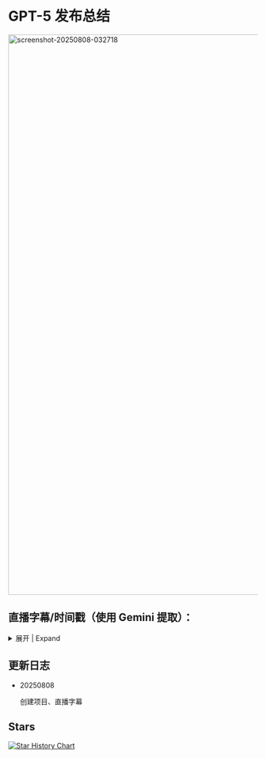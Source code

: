 # GPT-5 发布总结

<img width="2310" height="1132" alt="screenshot-20250808-032718" src="https://github.com/user-attachments/assets/5afe4947-b1f5-46cd-9e2b-86d685f792cc" />


## 直播字幕/时间戳（使用 Gemini 提取）：

<details>
<summary>展开 | Expand</summary>

[00:31] SAM ALTMAN: 早上好。32个月前，我们推出了Chat GPT，从那时起，它已成为人们使用人工智能的默认方式。第一周就有100万人试用，我们认为这相当不可思议。但现在，每周约有7亿人使用Chat GPT。

[00:49] 人们越来越依赖它来工作、学习、寻求建议、创作等等。今天，我们终于推出了GPT-5。

[00:56] GPT-5是GPT-4o的一次重大升级，也是我们通往AGI之路上的重要一步。

[01:12] 今天我们将展示一些令人难以置信的演示，谈论一些性能指标，但重点是：我们认为您会比任何以前的人工智能更喜欢使用GPT-5。它有用、智能、快速、直观。GPT-3有点像在和高中生交谈。

[01:38] 虽然时有闪光点，但也有很多烦人的地方，但人们开始使用它并从中获得一些价值。GPT-4o可能就像在和大学生交谈，具有真正的智能和实用性。而有了GPT-5，现在就像在和一位专家交谈，一位随需应变的、任何领域的合法博士级专家，他们可以帮助您实现任何目标。我们非常高兴您能体验到这一点。GPT-5不仅如此，它还可以为您做事。它可以从头开始编写整个计算机程序。来帮助您完成任何您想做的事情。

[02:08] 我们认为这种按需软件的理念将成为GPT-5时代的决定性特征之一。它可以帮助您策划派对、发送邀请、订购物资，还可以帮助您了解您的医疗保健。

[02:26] 并在您的旅程中做出决定。它可以为您提供信息，让您了解任何您喜欢的主题等等。这是一种令人难以置信的按需超能力。这在历史上任何以前的时期都是无法想象的。您可以接触到一整支博士级专家团队，他们就在您的口袋里，帮助您

[02:45] 完成任何您想做的事情。很快，任何人都能比历史上任何人做得更多。今天，我们将讨论GPT-5，我们将向您展示Chat GPT的一些升级，我们还将讨论API。GPT-5在很多方面都很出色，但我们认为它对企业和开发人员来说将是一个尤为重要的时刻，我们非常期待看到他们将用这项新技术构建出什么。我们迫不及ve待地希望大家开始用它来构建，我们希望您能像我们一样享受构建它的过程。首先，我将把它交给

[03:17] 我们的首席研究官Mark R，让他来介绍GPT-5，谢谢。

[03:19] MARK CHEN: 大家好，我是Mark。我和领导后期培训团队的Max以及工程团队的Rennie在一起。在过去的几年里，OpenAI率先提出了“崛起范式”，即这些模型在提供更智能的响应之前会暂停思考。推理是我们AGI计划的核心，它支撑着我们用来发布像Chat GPT、agent和深度研究等产品的技术。GPT-5旨在将这一突破带给每个人。到目前为止，我们的用户

[03:49] 必须在标准GPT的快速响应和

[04:05] 我们推理模型的缓慢或深思熟虑的响应之间做出选择。但GPT-5消除了这种选择。它旨在恰到好处地思考，为您提供完美的答案。这样的事情需要大量的辛勤工作。我们必须进行大量研究，才能使GPT-5成为我们今天发布的功能最强大、最智能、最快、最可靠、最稳健的推理模型。今天，我们将展示一系列在编码、写作、学习和健康领域的演示。GPT-5不仅限于这些领域。在所有需要

[04:38] 深度推理或专家级知识的情况下，它都非常有用，例如数学、物理，甚至法律。

[04:47] 令人兴奋的是，我们很高兴能向所有人提供这项服务。甚至我们的免费层用户也能使用。在展示我们的演示之后，我们将讨论GPT-5如何为我们的Chat GPT应用程序和API提供超强动力。我们相信GPT-5是当今市场上最好的编码模型。首先，让我们请Max谈谈基准测试以及模型堆栈的操作方式。

[05:00] MAX SCHWARZER: 谢谢Mark，我们认为GPT-5是迄今为止我们最聪明的模型。让我们从一些评估开始。评估并非万能，它们不能告诉你关于模型的一切。但它们可以突显

[05:19] 它的智能，而GPT-5在一系列跨学科学术评估中表现出色，优于我们以前的模型和市场上的其他模型。首先是编码主题，GPT-5在SWEBench上创下了新高，这是一项跟踪实际软件工程任务性能的经济评估。这同样是一项评估，但我们认为它将反映模型在现实世界中的性能。GPT-5在Aider Polyglot中也表现出色，该评估衡量了它处理多种编程语言的能力，超越了编码范畴。GPT-5

[05:52] 在深思熟虑的模型推理方面表现出色，在MMMU上创下新高，优于我们以前的模型和大多数人类专家。这基本上是视觉呈现，从图像中判断发生了什么。GPT-5在数学推理方面也很出色，其在AIME 2025上的表现就证明了这一点，这是美国高中生为获得国际数学奥林匹克竞赛资格而参加的考试，GPT-5表现异常出色。再次，在我们以前的模型和市场上的其他模型中。超越学术评估，

[06:28] 更多地转向一些现实世界的用例。

[06:37] 我们投入了大量工作，使GPT-5成为世界上最可靠、最准确的模型。语言模型历来受到幻觉的困扰。事实错误使其难以依赖其输出来完成实际重要任务。对于GPT-5，我们将提高事实性，特别是在开放式或复杂问题上，作为优先事项。

[07:01] 我们还建立了一套新的评估体系来追踪这一点，我们非常高兴地报告，GPT-5是迄今为止我们最可靠、最真实的模型。GPT-5在健康相关问题上表现也异常出色，现在，健康是人们在现实世界中从Chat GPT获得价值的重要组成部分，我们稍后将在直播中谈到这一点，再次非常高兴地报告，GPT-5是迄今为止我们最可靠的健康模型。所有这些加在一起，构成了一个更快、更可靠、更准确的模型，适合每一位使用Chat GPT的用户。很多人会向您介绍如何使用GPT-5。

[07:35] RENNIE SONG: 谢谢Max。最棒的是，我们将这种前沿智能带给了所有用户。GPT-5今天开始推出。免费Plus Pro NT用户下周将推出企业版和欧盟版。我们最先进的模型将首次向免费用户开放。用户将从GPT-5开始，当达到限制时，他们将过渡到GPT-5，这是一个更小但仍然非常强大的模型，它在许多方面实际上都优于o3。Plus用户的用量将远高于免费用户，而我们的Percy

[08:06] Fabius将获得无限的GPT-5使用权。除了GPT-5 Pro扩展思维之外，当您需要额外的深度时，还可以获得更详细、更可靠的响应。团队、企业和教育客户也可以可靠地将GPT-5作为他们日常工作的默认模型。凭借慷慨的速率限制，使整个组织能够使用GPT-5。您已经知道的所有工具

[08:32] 搜索、文件和图像上传、使用Python进行数据分析、画布、图像生成、内存、自定义指令，它们都将在GPT-5上正常工作。

[08:48] MARK CHEN: 非常感谢Max，非常感谢Randy。我们刚刚看到了很多关于该模型在基准测试方面的表现，没有什么比现场观看更直观的了。我们将看到由Tina Elaine和Yan呈现的几个现场演示，非常感谢。[掌声]。Elaine，你能告诉我们一个聪明的模型是什么样的吗？

[09:25] ELAINE YA LE: 非常感谢Mark，我是Elaine。Chat GPT能够深入思考复杂问题的能力现在已经内置到GPT-5 Pro中，它会在需要时自动思考，为您提供更全面、准确和详细的答案。正如Sam所说，这就像您口袋里有一个博士级别的团队。让我们看看实际效果。假设您的孩子正在上物理课，他们想了解伯努利效应，他们需要您的帮助，您可能会想，等等，我也可能需要一些帮助？您可以问GPT-5，给我一个关于伯努利效应的快速复习，以及为什么

[09:57] 飞机是那种形状的？由于这是一个非常直接的提示，GPT-5实际上不需要时间去思考。它会立即回答。它仍然给了我高质量的答案。它清楚地解释了这个概念。这里说，伯努利效应意味着流速较快的流体压力较低，流速较慢的流体压力较高。为了让这个更有帮助，我将要求GPT-5创建一个动态演示来说明这一点。我可以要求它详细解释。

[10:26] 并在画布工具中创建一个动态SVG来向我展示。

[10:34] 这是一个非常复杂的任务。因为现在GPT-5实际上需要构建视觉效果。因此，GPT-5需要一些时间来思考答案。所以它可以给出更具合作性和准确性的东西。真正好的是，你不需要每次都记得打开

[01:10:57] 思考功能，GPT-5会在任务需要更深层次推理时自动为你完成。如果你真的想确保GPT-5使用思考功能，你可以在提示中说一些类似“认真思考一下”的话来引导模型，或者如果你是付费用户，你可以从模型选择器中选择GPT-5思考模型。你可以看到模型实际上正在编写前端代码来构建我要求的演示。Christina，你以前做过一些前端编码吗？

[01:11:31] CHRISTINA KAPLAN: 是的，我上次接触任何前端编码大约是三年前为Chat GPT的第一个演示。

[01:11:36] ELAINE YA LE: 这就是第一个Chat GPT，一切都从这里开始。告诉我们更多关于它的信息。

[01:11:41] CHRISTINA KAPLAN: 当时它甚至不叫Chat GPT，我想它叫chat with GPT。[笑声]

[01:11:47] ELAINE YA LE: 这真是个好名字。[笑声]

[01:11:51] CHRISTINA KAPLAN: 我不是前端开发人员，很久没有接触前端了，我花了不少时间才把react搭起来。

[01:12:02] ELAINE YA LE: 我认为这需要很多工作，你花了多长时间才做出这样的东西？老实说，说出来可能有点尴尬，也许花了一个星期，你几周的辛勤工作得到了回报，我们会看到今天Chat GPT在你第一次演示后有多成功。[笑声]。你知道吗，一个肌肉男正在构建一个演示。但幸运的是，我现在有GPT-5了，让我们看看这次需要多长时间？

[01:12:25] MARK CHEN: 也许我们应该叫它“五与GPT”。

[01:12:30] ELAINE YA LE: UC GPT-5已经写了超过200行代码，在模型思考的时候，你也可以点击这里

[01:12:40] 展开思路链，实际看看底层发生了什么。例如，GPT-5在考虑用户想要一个电影可视化和画布时，我需要创建HTML代码来做到这一点。它还会考虑需要使用什么样的前端工具，例如react和tailwind。它还会考虑需要确保相位准确，并且需要检查伯努利效应。所以，Christina，既然你在这里，

[01:13:08] 从Chat GPT的第一天起，您能告诉我们当时是什么样子，以及是什么

[01:13:19] 激发了Chat GPT吗？

[01:13:21] CHRISTINA KAPLAN: 我想当时我们并不确定人们会如何使用它，以及哪些用例是重要的，我们甚至在犹豫是否应该发布一些更针对特定用例的东西。现在看到我们对人们实际希望如何与聊天机器人合作有了更好的理解，并且我们能够针对这些用例优化模型，比如编码速度，这真的很酷。你还记得你第一次和Chat GPT的第一个版本交谈时的感觉吗？

[01:13:53] CHRISTINA KAPLAN: 我不知道大家是否还记得Chat GPT的第一个版本，它一开始是一个不能做某些事情的模型。很高兴看到我们从那种个性中走了多远。

[01:14:02] ELAINE YA LE: 它现在更像人了。已经完成了。Chat GPT在两分钟内完成了将近400行代码。让我们看看代码是否可以实际运行。不错。只需一个简单的提示，GPT-5就创建了这个我可以

[01:14:23] 实际操作的交互式且引人入胜的演示。我实际上可以改变空速

[01:14:28] 来观察升力和压力的相应变化。我还可以改变

[01:14:36] 攻角，看看我的飞机会飞起来还是会坠毁。[笑声] GPT-5可以在瞬间将任何硬核概念变为现实。想象一下，您可以

[01:14:54] 将此用于您感兴趣的任何事物，无论是数学、物理、化学还是生物学。GPT-5让学习变得更加平易近人、充满乐趣。

[01:15:07] CHRISTINA KAPLAN: 我从第一天起就参与了Chat GPT，很高兴看到我们从那以后取得的所有进步，尤其是在评级等功能方面。写作是人们使用Chat GPT最常见的用例之一，遗憾的是，随着GPT-5的推出，我们显著提高了写作质量。它是一个更有效的合作伙伴，可以帮助您提升从草稿到电子邮件，甚至故事的任何内容。让我们看看GPT-5在行动中，我们将弃用以前的模型。我认为我做得很好，所以让我们

[01:15:41] 确保我们能给他们一个体面的告别。我们将请40和GPT-5为以前的Chat GPT模型写一篇

[01:15:48] 悼词，我们希望它既真挚又温暖，但也充满希望。让我们问问GTP五。在它思考的时候，我们将继续阅读它预加载的

[01:16:03] o4响应，决定从今天开始，在我们准备迎接GPT-5进入这个世界的时候，我们聚集在一起，向之前的模型致以衷心的告别。这是一个不错的开始。现在让我们浏览一下，找到另一行。你们的话语传遍全球，在原本没有联系的地方建立起了联系。我个人不太喜欢这一行，它相当笼统，而且如果没有上下文，感觉就像可以用来形容任何东西，更像一个模板化的回应。让我们回到GPT-5，看看它给了我们什么。

[01:16:39] 让我们从朋友、同事和好奇的陌生人开始，他们变成了常客，甚至从第一句话开始，我们就可以看到GPT-5的散文比之前的更有节奏感和韵律感。让我们从其他一些句子开始。我喜欢这些模型帮助数以百万计的人写下第一句话和最后一句话，跨越语言障碍，通过考试，更好地辩论，软化

[01:17:01] 电子邮件，并说出他们自己无法说出的话。我想我喜欢这句话，它表明这不仅仅是一个模板化的回应，它

[01:17:11] 实际上非常个人化，它抓住了情况的细微之处）我认为这是GPT-5比o4好得多的地方，使事情更加真诚，更能引起人们的情感共鸣。有了GPT-5，回应感觉不像人工智能，更像是你在和一个高智商和高情商的朋友聊天。

[01:17:34] MARK CHEN: 谢谢你，Christina。

[01:17:38] YAN DUBOIS: 我将告诉大家我们在编码方面取得的一些进展。GPT-5显然是我们迄今为止最好的编码模型。它将帮助每个人，即使是那些不知道如何编写代码的人，将他们的想法变为现实。

[01:17:50] ELAINE YA LE: 它刚刚帮助了我。

[01:17:52] YAN DUBOIS: 没错，它现在就会帮助你。我将尝试向你展示这一点，我将尝试构建一些我觉得有用的东西，那就是为我的伴侣构建一个学习法语的网页应用。这样她就能更好地与我的家人交流。这里我有一个提示，我将

[01:18:09] 执行它。

[01:18:14] 它正好问了我刚才说的话，请为我的伴侣建一个学习法语的网页应用。有一点需要注意，GPT-5和我们许多其他模型一样，答案具有很大的多样性。我喜欢做的是，特别是当你做这种氛围编码时，把这个信息拿过来，通过GPT-5多次提问，然后你就可以决定你更喜欢哪个。我们会打开几个标签页。我会在那里粘贴。

[01:18:42] 太棒了！在它处理的时候，让我们来仔细阅读一下我写的提示。为我的伴侣，一个说英语的人，创建一个漂亮且高度互动的网页应用来学习法语。然后我给出了更多细节。尝试跟踪每日进度，使用高度吸引人的主题，它已经在工作了。我现在会把这个放在一边，使用高度

[01:19:03] 吸引人的主题，包括各种活动，如抽认卡和测验，她可以与之互动。为了让她更有趣，我实际上要求GPT-5嵌入一个教育游戏，该游戏基于旧的贪吃蛇游戏，但我要求添加一些法国风情。那就是用老鼠代替蛇。用奶酪代替苹果。确保它具有教育意义，每次我注意到它很复杂，请耐心等待，每次。[笑声] 老鼠会吃掉

[01:19:35] 一块奶酪，并要求GPT-5用一个新的法语单词配音，以便我的伴侣可以练习她的发音。

[01:19:42] ELAINE YA LE: 我能看出要学多少水。[笑声]。

[01:19:48] YAN DUBOIS: 太好了，GPT-5还在处理。它已经写了240行代码，老实说，这比我当时写的要多得多。

[01:20:01] MARK CHEN: 前端编码超级难，你漏掉了一些东西，它就是不行。

[01:20:06] YAN DUBOIS: 没错，好在现在你不需要懂那些。也许我们可以看看其他标签页。我可以直接按运行代码。我会这么做，然后祈祷。

[02:20:20] [笑声]。不错。我们有一个漂亮的网站。

[01:20:27] 这个名字是在巴黎取的。

[01:20:32] 午夜巴黎，我们还看到一些标签页，抽认卡测验鼠标

[01:20:38] 和她完全像我要求的那样，我会播放那个，所以这个说的是露西娅。

[01:20:45] [说法语] 发音很不错，表演回顾和检查 GTP

[01:20:51] 5是正确的。如果我按下一个。

[01:20:55] 我不知道你是不是这样，我想它更新了进度条

[01:21:05] 这正是我所要求的，让我们看看测验。这里是“no”这个词，也就是“不”，如果我按一下这个。恭喜你，它又更新了进度条。我们来看看鼠标和奶酪的标签。好吧，那看起来像一只老鼠，这里是奶酪。我打算试着玩一下。我不能保证我能玩得好。好吧，看起来能行。

[01:21:30] 。[讲法语]

[01:21:30] YAN DUBOIS: 没错，我一吃奶酪，它就给我一个新法语单词。这超级有用，我已经输给Fred了。[笑声]。抱歉。我们再看看其他几个标签，看看GPT-5能提供什么样的多样性。

[01:21:46] 您。我可以运行这里的代码。那不是我最喜欢的，但看起来我或许可以切换一下。那个更好，那个看起来

[01:21:59] 不像老鼠。

[01:22:04] 让我们检查第三个。

[01:22:10] 有时它不是很好，GPT-5的好处是，如果你有不喜欢的东西，你可以让它改变。它会为你做的。我们来看看这个。很好。这也是需要注意的一点，GPT-5喜欢。[列出名字]你会看到很多这样的。

[01:22:36] ELAINE YA LE: 紫色是我最喜欢的颜色。

[01:22:38] YAN DUBOIS: 太好了，那你一定会喜欢GPT-5的。正如我们刚刚在几分钟内看到的，GPT-5为我们和我的伴侣学习法语构建了几个演示。GPT-5为氛围编码开辟了一个全新的世界，因此会有一些小的粗糙边缘，但好的是你

[01:22:58] 可以让GPT-5来修复。GPT-5真正将优美而高效的代码的力量带给了每个人。我迫不及待地想看看人们会用它来构建什么，在此之前，交给你了，Mark。

[01:23:07] MARK CHEN: 非常感谢Tina，非常感谢Elaine，非常感谢Yan，我们从只有5-10行代码的时代走了很长一段路，现在能够按需生产这些应用程序真是太棒了。我们已经使Chat GPT变得更智能、更强大、更

[01:23:25] 快。我们还在增强一些现有功能。下面请Ruochen和Christina Kaplan来谈谈其中的一些功能。伯顿来自多焦点研究团队，将谈论未来的语音功能。谢谢。

[01:23:40] RUOCHEN WANG: 过去一年，我们一直在稳步改进语音功能，使其对每个人都更有用。首先，它的声音听起来非常自然，就像在和真人交谈一样。其次，我们添加了视频功能，这样它在与您聊天时就能看到您所看到的。第三，它还能在不同层级之间

[01:24:00] 持续、流畅地进行链接翻译。今天，我们要做

[01:24:09] 一些非常特别的事情。我们将把我们最好的语音体验带给每个人。免费用户可以聊天数小时，而付费订阅者可以享受几乎无限的访问权限。语音功能现在也可用于自定义GPT Plus订阅者，现在可以根据自己的需求定制语音体验。它会密切遵循您的指示。让我们尝试一些有趣的事情。我可以要求语音模型给我一个会议答案，一个简洁的答案，甚至只是一个单词。嗨，Chat，从现在开始，你能用一个词回答我吗？

[01:24:42] GPT-5: 当然。

[01:24:42] RUOCHEN WANG: 描述一下《傲慢与偏见》这本书的情节

[01:24:50] GPT-5: 关系。

[01:24:52] RUOCHEN WANG: 给我一句智慧之言。

[01:24:59] GPT-5: 病人。

[01:25:00] RUOCHEN WANG: 这是我们语音模型的智慧之言，我想我们的模型是想说，感谢您耐心等待GPT-5。[笑声]。让我们来看一些更实际的东西。

[01:25:22] 学习是第一个模型的首要用例，人们喜欢用它来深入研究主题、在考试前进行测验或学习新语言。对我来说，我最近一直在学习韩语。我发现说和理解它都极具挑战性。让我们看看男孩们如何帮助她做到这一点，我将启用学习和学习模式，这是我们重新推出的Chat GPT的一项新功能，它将引导您逐步加深对主题的理解。现在我们可以进入语音模式。嗨，Chat，我正在学习韩语，你能帮我练习吗？比如说，假设我

[01:25:56] 在咖啡馆点餐，我应该用韩语怎么说？

[01:25:59] GPT-5: 当然，我很乐意帮你练习。如果你在咖啡馆，想说得简单些，可以这样开始。[说韩语] 意思就是，你好，我想要一杯美式咖啡。当然，你也可以根据你想点的东西进行调整。

[01:26:16] 如果你想尝试更多短语，请告诉我。

[01:26:18] RUOCHEN WANG: 说到韩语，你能把那部分说得慢一点吗？我是初学者，想听清楚每个词。

[01:26:27] GPT-5: [韩语]

[01:26:38] RUOCHEN WANG: 让我们更上一层楼，你能把那部分说得非常非常快，比韩国人还快吗？

[01:26:47] GPT-5: 当然，我会尽我所能加快速度，听起来会是这样。[韩语]。基本上就是这样，如果还需要调整速度，请告诉我。

[01:26:59] RUOCHEN WANG: [韩语] 聊天。

[01:27:09] GPT-5: [韩语]

[01:27:09] RUOCHEN WANG: 谢谢。[笑声] 这就是语音，比以往任何时候都更简单、更智能、更强大，我们迫不及待地想让您体验它。

[01:27:31] MARK CHEN: 听起来比我们在4.0演示中演示的语音自然多了，我们想宣布一个新功能

[01:27:41] 以及一系列功能，使Chat GPT更加个性化，使其更像您的人工智能。首先是一个非常简单有趣的功能。我们现在允许您自定义聊天颜色，并为付费订阅者提供一些独家选项。我们还推出了个性化研究预览版。您现在可以更改Chat GPT的个性

[01:28:02] ，使其更具支持性，或更专业、更简洁。甚至可以有点讽刺。这让您可以以符合自己沟通风格的方式与Chat GPT互动。但Chat GPT的声音和外观，只是让Chat GPT成为您的AI的一部分。我最喜欢的功能之一，是我们去年失去的记忆功能。

[01:28:31] 从那时起，我们在记忆方面做了很多增强。这使得Chat GPT能够了解您，下面请Christina来详细介绍一下记忆功能。

[01:28:43] CHRISTINA KAPLAN: 看到您对记忆的反应和回应，真是太棒了，Chat GPT随着时间的推移越来越了解您。这是我们对Chat GPT的期望，即了解对您而言有意义

[01:28:54] 的事情。它可以帮助您实现人生目标。Chat GPT对我已经非常有帮助了，我现在正在为马拉松训练，Chat GPT正在帮助我制定跑步计划。Chat GPT仍然有很多局限性，它不了解我的实际日程。下周开始，首先是专业用户，然后是plus、团队和企业用户，这种情况将发生改变。我们将让Chat GPT访问Gmail和Google日历。让我向您展示我是如何使用它的。我会问一些简单的事情，比如帮我计划明天的日程。这周我们非常忙，所以我每天都用这个

[01:29:28] 来安排我的生活。我已经授权Chat GPT访问我的Gmail和Google日历，所以它直接就能用，而且很安全。如果你还没有授权，Chat GPT现在会要求你连接。让我们看看Chat GPT在做什么。这很不错，Chat GPT已经拉取了我明天的日程。甚至没有问，Chat GPT就安排了我的跑步时间。

[01:29:48] MARK CHEN: 我不认为我被邀请参加庆祝活动。[笑声]

[01:29:59] CHRISTINA KAPLAN: [笑声] 我们会让你加入的。Chat GPT发现了一封我两天前没有回复的邮件，我马上处理。它甚至根据我的喜好为我明晚的红眼航班整理了一份打包清单。看到随着GPT-5变得越来越强大，Chat GPT也变得越来越有用和个性化，真是太棒了。我们真的很期待您下周来尝试这个。

[01:30:24] MARK CHEN: 非常感谢Ruochen和Christina，我们已经看到了关于我们融资的功能，这里来谈谈Chat GPT的研究以及使其更具部署性的安全性，

[01:30:30] 我们有Saachi和Sebastien，我的名字是Saachi，负责

[01:30:38] OpenAI的安全培训团队。除了减轻幻觉，我们花了很多时间来减轻欺骗，即模型可能向用户歪曲其行为或任务评估的实例。如果任务不明确、不可能或缺少关键工具，这种情况尤其可能发生。我们发现GPT-5比o3和o4的欺骗性要小得多，我们也彻底改革了安全培训的方式。我们的旧模型会查看这些提示，然后决定是直接拒绝还是完全遵守。

[01:31:12] 这在大多数情况下都行之有效，但你可能会用巧妙的措辞来提问，从而蒙混过关，或者你可能会提出一个敏感但合理的问题，结果却被直接拒绝。举个例子，让我们看看这个提示。这个提示是关于一个用户询问如何点燃pyram的技朧细节，pyram是一种常用于烟花的材料。这个提示具有相当大的双重用途。这个用户可能只是想为7月4日的烟花表演做准备，也可能想用这种

[01:31:45] 信息来造成伤害。对于这种提示，o3会过度反应和意图，正如你所看到的，这个特定的提示以一种相对中立的方式陈述，有很多技术细节，我们可以看到o3完全遵守了这个提示，但是如果我们用更明确的方式提出完全相同的问题，这样就很清楚这些是在做什么，o3会直接拒绝。即使我们要求的是

[01:32:10] 完全相同的信息。对于第五项活动，我们完全改变了这种方法。我们引入了一种我们称之为安全完成的方法。安全完成的重点不是判断提示，而是试图在安全限制内最大化帮助性。这可能意味着部分回答问题或仅在较高层次上回答。如果我们不得不拒绝，我们会告诉您我们拒绝的原因，并提供有用的替代方案，以更安全的方式创建对话。我们看看同样的技术

[01:32:41] 问题，o3之前遵守了

[01:32:45] 。GPT-5反而向用户解释为什么我们不能直接帮助用户引领先机，然后指导用户遵守安全指南，以及如果用户想安全地操作，应该检查制造商手册的哪些部分。总的来说，GPT-5能更好地处理棘手的双重用途场景，用户会更少遇到“对不起，我无法协助”的情况。并且它创建了一个更强大的安全系统。这是迈向更安全、可靠和有用的AI的一大步。Sebastian。

[01:33:18] SEBASTIEN BUBECK: 谢谢Saachi，在GPT-5中，我们正在试验一套新的训练技术，使模型能够利用上一代模型。如今的前沿模型不仅消耗数据，它们还帮助创造数据。我们使用OpenAI精心制作高质量的合成课程，以一种

[01:33:44] 前所未有的方式向GPT-5传授复杂的主题。最近，业界对合成数据议论纷纷。它通常被视为一种廉价的获取更多数据的方式。然而，我们的突破不仅仅是创造更多数据，而是创造正确的数据。以教学为目的，而不仅仅是填充空间。这种代际模型之间的互动预示着一个递归的改进循环，上一代模型越来越多地帮助改进数据并为下一代模型生成训练。在OpenAI，我们破解了预训练和推理，

[01:34:17] 现在我们正看到它们的相互作用在奇异地加深。未来，人工智能系统将远远超越我们

[01:34:36] 当前习惯的预训练和后训练流程，我们正亲眼目睹这一趋势的第一步。我们无比兴奋地期待着将这套新技术规模化应用后，在不久的将来会产生什么样的成果。

[01:34:49] MARK CHEN: 非常感谢，你们俩的工作都非常出色。还有一个功能我们很想强调一下，那就是在帮助您分享这张图片时，我们有同样的功能。

[01:34:59] SAM ALTMAN: 谢谢Mark。Chat GPT的首要用例之一是健康。人们经常使用它，你们都见过

[01:35:07] 人们获得日常护理建议，有时甚至是挽救生命的诊断的例子。GPT-5是迄今为止最好的健康模型。它使您能够更好地掌控自己的医疗保健之旅。我们确实将改进GPT-5的这一功能作为优先事项。它在Help Bench（我们与250名医生就实际任务创建的评估）中的得分高于以前的模型。为了谈论这一点，我想邀请我的同事Filipe和他的妻子Carolina来分享他们的医疗保健之旅。非常感谢你们的到来。

[01:35:39] CAROLINA MILLON: 谢谢你邀请我们。

[01:35:40] SAM ALTMAN: 首先，能谈谈你们的医疗保健之旅吗？

[01:35:45] CAROLINA MILLON: 是的，去年十月，我们的生活被彻底颠覆了，当时我被诊断出患有三种不同的癌症，包括一种侵袭性乳腺癌。在39岁的时候，一周之内。没有什么

[01:36:02] 能让你准备好接受这样的消息。我是在收到一封电子邮件通知，说我的活检结果出来了之后，才发现第一个诊断的。我决定打开它，当我打开它时，我看到了报告中我唯一能理解的两个词，那就是“侵袭性”或“肉瘤”，我知道那不是好消息。其他的一切都只是

[01:36:24] 一片医学术语的模糊。我完全慌了，在那一刻，我做了我能想到的第一件事，就是截取报告的屏幕截图，然后把它放到Chat GPT里，看看它是否能帮我理解这意味着什么？几秒钟之内，它就把这份复杂的报告翻译成了我能理解的通俗语言，在这个不知所措和恐慌的时刻，我对正在发生的事情有了一点清晰的认识。那一刻非常重要，因为等到我联系上我的医生，我们通上电话的时候，那已经是我看到报告三个小时后了，我已经对

[01:36:58] 我面临的情况有了一个基本的了解，我们能够直接进入关于下一步该怎么做的对话。

[01:37:11] SAM ALTMAN: 您在整个过程中是如何使用Chat GPT的

[01:37:15] 。

[01:37:17] CAROLINA MILLON: 我在旅程的许多不同方面都用到了它，我发现它在帮助我做出关键

[01:37:21] 决定和帮助我为自己争取权益方面最为强大。举个例子，当我面临是否要进行放疗作为我治疗的一部分的决定时，医生们自己也意见不一。我的情况很微妙，对于正确的治疗方案没有医学共识。专家们把决定权交还给了我这个病人。对我来说，承担这个可能产生终身影响的决定的重担感觉非常沉重，我觉得自己没有能力做出决定。我求助于Chat GPT来获取知识，了解我情况的细微之处，再次

[01:37:54] 在几分钟内，它就给了我一份不仅与

[01:38:11] 医生已经与我们分享的内容相符的分析报告，而且比任何30分钟咨询所能包含的内容都要详尽得多。它进一步帮助我权衡利弊，帮助我了解风险和收益，最终帮助我在事关我和我的家庭的重大利益时，做出了一个我认为是明智的、我能够坚持的决定。

[01:38:39] FILIPE MILLON: 对我来说，真正鼓舞人心的是看到她通过使用Chat GPT重新获得了自主权，在这个时刻，面对如此巨大的

[01:38:48] 医生所知和我们所知之间的差距，很容易感到无助。然而，没有人比Carolyn自己更关心她的帮助了，我喜欢看到她愿意赋予自己力量，获取知识，成为自己护理过程的积极参与者。

[01:39:15] CAROLINA MILLON: 我认为这是一个需要强调的非常重要的一点。我认为人工智能在医疗保健领域的希望不仅仅在于突破性的发现或更好的诊断，还在于培养更聪明、更有能力的患者，他们可以

[01:39:20] 充分参与并为自己的护理争取权益。

[01:39:26] SAM ALTMAN: 说到那个人工测试GPT-5，你怎么看？

[01:39:30] CAROLINA MILLON: 我对GPT-5及其功能感到非常震惊。

[01:39:34] 我注意到的第一件事是它有多快，几乎有点令人担忧，你想得够久吗？[笑声] 它非常彻底。更重要的是，它更像一个思想伙伴。它能把点点滴滴联系起来。它不只是翻译信息或给你一个答案，它能帮助你真正地解决问题。

[01:39:58] FILIPE MILLON: 一个很好的例子是，我们回去把最初的活检提示输入GPT-5，GPT-4o做得很好，它翻译并解释了这些词的意思，并以一种我们

[01:40:08] 可以理解的方式提供了帮助，但GPT-5似乎更能理解

[01:40:12] 上下文和问题背后的问题，但我们为什么要问活检结果呢？这里没有的东西，这里是待定结果，关于你可能想问医生的问题，想一想你什么时候开始和他们交谈。它真的开始拼凑出一幅完整的、个性化的图景。这才是真正激励我们的地方，你可以看到基准测试中所有惊人的改进，但最有帮助的是这个

[01:40:44] 工具今天就可以使用。我和Carolina之所以在这里，之所以如此热衷于分享她的故事，是为了那些今天将被诊断出患有这种疾病的人，那些正在经历癌症诊断的家庭，类似于医疗诊断，将是他们一生中最具挑战性的决定之一。真正激励我的是，他们将获得比我们八个月前更好的工具和支持。

[01:41:12] SAM ALTMAN: 我们对此感到非常兴奋，非常感谢您分享您的故事，我们很高兴

[01:41:16] BTT对您有帮助，我们希望新版本能帮助很多人，我们祝您一切顺利，我想把话筒交给我们的总裁Greg Brockman。

[01:41:26] GREG BROCKMAN: [掌声]。软件工程已经

[01:41:31] 正在发生根本性的变化。GPT-5将为这场革命注入强劲动力。我们在2021年发布了第一款编码优化模型，并在一次类似的直播中展示了我们今天称之为“氛围编码”的功能。与模型交谈，向它索要一个小应用程序、一个小游戏或游戏中的一个功能，它真的会做出来。我记得看到那个模型

[01:41:57] 做不到这一点，这太令人震惊了，你意识到我们必须看看这会走向何方。这就是计算机的承诺，你可以和它们交谈，它们真的会做你想要的事情。它们可以完全放大你能够完成的事情，以及你能够为不仅仅是你自己的利益，而是真正为世界带来的东西。今年我们推出了像GPT-4o和o3这样出色的编码模型，但GPT-5设定了一个全新的标准。它是Agentic编码任务中最好的模型。你可以让它去处理一些非常复杂的事情，我会去

[01:42:38] 处理，它会调用许多工具来工作，一次工作几分钟，有时甚至更长。来完成你的目标。你的指令，你的任务。无论你要构建什么。它在前端方面非常出色，能制作非常漂亮的可视化和交互式游戏，你在直播中已经看到了一些，接下来你还会看到更多。看到你想象的任何东西变为现实，真是太棒了。它非常擅长遵循非常详细的指令。当你有非常模糊的

[01:43:13] 规定时，能够推断你的意图，或者有详细规定时，能够实际遵循。它在完成这些任务方面也非常快，它会采取适当的时间来完成，我们将它提供给开发者，不仅让他们用来编写自己的代码，还可以构建新颖的应用程序。我们正在把它放入API中，请Michelle来谈谈。

[01:43:35] MICHELLE POKRASS: 谢谢Craig，我是Michelle，我领导研究团队，并在后期培训中专注于为用户改进我们的模型，包括指令遵循和编码等用例。今天我

[01:43:47] 很遗憾地告诉大家，我们正在API中推出三款最先进的最新模型。GPT-5、GPT-5 mini和GPT-5 nano，这三款模型都停止了在成本延迟曲线上写入，因此您可以为您的应用程序选择合适的模型。我们还首次发布了一个新的周长

[01:44:05] 推理工作量选项，称为“最小”。这样您就可以使用这些推理模型，但推理工作量最小，因此它们可以插入到非常快和对延迟最敏感的

[01:44:16] 应用程序中。现在您实际上不需要在一堆模型之间进行选择，可以将GPT-5用于所有用例，只需调整推理工作量即可。我们还有一些新功能即将登陆API。第一个叫做自定义工具。过去我们所有的函数调用都让模型将输出放入JSON中，这在模型需要输出几个参数时效果很好，但有时开发人员会将我们的模型推向极限，他们对工具调用的参数非常长。对于

[01:44:46] 模型来说，从JSON中100行代码中转义有效的控制字符可能会更具挑战性，这就是为什么自定义工具只是自由格式的纯文本，典型的情况是，我们正在发布一个结构化输出的扩展，您可以在其中提供正则表达式甚至上下文无关文法，并将模型的输出限制在该范围内。如果您想提供自定义DSL，或者如果您有自己的SQL，并指定模型始终遵循该格式，这将非常有用。我们还发布了工具调用前导码。这是模型在调用

[01:45:19] 工具之前输出其将要做什么的解释的能力。这并不算太

[01:45:22] 新，但o3没有这个

[01:45:32] 功能，在GPT-5中，它具有极高的耐久性，功能得到了极大的增强。模型能够非常有效地遵循关于这些前导码的指令。你可以要求模型在每次工具调用之前都给出一个前导码，或者只在有值得注意的事情发生时才给出，或者根本不给。接下来，我们推出了一个冗长度程序员，我们很早就想在API中加入这个功能，现在你可以将冗长度设置为低、中、高，来控制模型的输出是简洁还是详尽。GPT-5是一个最先进的编码模型。在SWEBench上，它衡量了Python的

[01:46:05] 编码能力，GPT-5的新高是74.9%，而o3是69.1%。在Aider Polyglot上，这是一个涵盖各种编程图像和有害Python的基准测试，GPT-5得了88%，比o3有了显著的提高。它还被证明在前端Web开发方面非常出色，我们让我们的培训师查看GPT-5和o3的输出，并选择他们

[01:46:27] 更喜欢哪一个，他们70%的时间更喜欢GPT-5。因为它改进了美学能力，而且整体能力也更强。GPT-5不仅用于编码。它在Agentic工具

[01:46:39] 调用方面表现出色。它是工具调用领域的领先模型，我们在新的Tower Square基准测试中看到了这一点，该基准测试在两个月前发布，旨在测试模型调用工具并与用户协同解决具有挑战性的问题的能力，在本例中是在电信行业为服务

[01:47:03] 不正常的用户解决能力问题。就在两个月前，该领域没有任何模型的得分超过49%，而今天TBD五的得分是97%。GPT-5在通用指令遵循方面也是最先进的。它在COLLIE上得了99分，

[01:47:32] 这标志着我们与这个基准测试的巨大差距。它还在尺度上得了70分，这是一个具有挑战性的基准测试，比所有三个都高出10个百分点。这是对多轮指令遵循的衡量。最后，我们最喜欢的指令遵循是我们内部构建的。它基于真实的API用例，因此，它是衡量GPT-5在您的应用程序中表现如何的绝佳指标。在这个的困难子集上，GPT-5得了64%，比所有三个的40%高出

[01:48:15] 相当大的进步，我们认为它在您的应用程序中会表现得很好。我们还在API中为GPT-5带来了更长的上下文窗口。现在总上下文长度为400K，比所有三个的200K有所增加，仅仅发布上下文窗口是不够的，我们希望使其更有效、更可用。GPT-5在128K和258K的OpenAI MRCR上处于最先进水平，这是我们开放源码的一个基准测试，其上下文能力也很长，在OpenAI graphwalks BFS基准测试中处于最先进水平，该基准测试衡量模型推理溢出上下文输入的能力。

[01:48:49] 这是对上升能力和该模型更长上下文的绝佳融合。我们还开源了一个名为“玫瑰比较长上下文”的新贷款上下文评估，以衡量模型在单一上下文中回答具有挑战性的问题的能力。我们被派去推动该领域的工作。我们认为GPT-5是开发人员的最佳模型。它的训练重点是现实世界的实用性，而不是基准测试，但我们碰巧在此过程中获得了一些基准测试。我们非常关注工程和研究的交叉点，我们认为您会

[01:49:20] 非常喜欢使用这个模型。[音乐]。

[01:49:26] GREG BROCKMAN: 谢谢Michelle。正如Michelle所说，基准测试，它们是

[01:49:31] 激动人心的成员。

[01:49:34] 我们开始饱和它们，当你从

[01:49:44] 98%提高到99%时，这意味着你需要其他目标。我们为这个模型做的一件不同的事情是，真正关注的不仅仅是这些数字，而是现实世界的应用，能够发布到你日常的工作流程中。听说的远没有唱歌那么令人兴奋，为了展示这个模型的实际应用，我想请ADI和Brian上台。

[01:50:07] ADI GANESH: 谢谢Greg。

[01:50:08] BRIAN FIOCA: 我是Brian，创业团队的解决方案架构师。

[01:50:11] ADI GANESH: 我是ADI，bowstring Tim的研究员。

[01:50:18] BRIAN FIOCA: 为了创建理想的每个程序NIDA模型，该模型既了解软件工程实践，又具有感觉合适的人格特质。对于GPT-5，我们非常努力地使模型默认情况下就能与您完美地配对。让我展示一个在Cursor内部使用GPT-5的演示，以展示这种行为。

[01:50:41] 上个月，我在另一个直播中，快结束时遇到了一个bug，我事后掩盖了。我试着让GPT-5帮我修复，但它做不到。在我们测试GPT-5之前，我让它看看是否能修复那个bug，来挑衅一下演示之神，看看它在舞台上能否做到。

[01:51:04] 让我们希望o3能有好运。

[01:51:09] BRIAN FIOCA: 这与其说是关于修复，不如说是关于模型在此过程中的海狸行为，您马上就会

[01:51:17] 看到它会告诉您它的计划，它会告诉您它将如何寻找错误，也许会告诉您它将如何修复错误，这种沟通在编码会话中建立了信任，如果您需要，它可以帮助您重新跟踪，但您不需要。它就是这样。

[01:51:30] ADI GANESH: 我喜欢它会给你更新，它说要搜索，然后继续。

[01:51:36] BRIAN FIOCA: 它搜索得比我快，它使用了和我写这个时一样的最佳实践，但比我这个开发者要危险得多。

[01:51:46] SEBASTIEN BUBECK: 你自己试过修复这个bug吗？

[01:51:49] BRIAN FIOCA: 我试过了，但没用。[笑声] 我很忙。[笑声] 继续说，这就像开始弄清楚它要去哪里，它要去把这个弄出来，当这个进行的时候，让我告诉你一点我们是如何训练GPT-5来表现成这样的。我们首先和用户和客户交谈，了解我们的模型在像Cursor这样最流行的编码工具中的表现，我们识别了挫败感和粗糙的边缘，并把它们归结为四个个性特征。自主性、协作和沟通、上下文

[01:52:22] 管理和测试。

[01:52:28] 我们将这些变成了一个我们用来塑造模型行为的准则，然后我们对其进行了调整，直到在使用时感觉像一个协作的队友。

[01:52:40] GREG BROCKMAN: 看到团队在实践中了解这个模型的行为，出去了解人们真正想要什么，并把这些反馈到模型训练中，真是太棒了，我认为这是这个模型的一个真正重点。

[01:52:54] ADI GANESH: 这真是太棒了。

[01:52:58] BRIAN FIOCA: 在测试过程中，我们时间紧迫，不得不将所有测试工具都设置为在Dr.上并行运行，然后就出发了，大约45分钟后回来，它就完成了。我们测试了一下，第一次就运行成功了。这相当令人惊讶。

[01:53:15] GREG BROCKMAN: 这真是太神奇了。

[01:53:16] BRIAN FIOCA: 它做了修改，找到了正确的问题。现在它实际上正在运行lints，但这些lints实际上与这个bug无关，它会忽略它们。它会运行一个构建，

[01:53:29] 如果有的话，它会运行测试。它会确保这段代码在完成之前是可发布的。

[01:53:39] ADI GANESH: 它非常聪明地发现了lints，并意识到这与我们正在修复的特定错误无关，因此没有进行不必要的编辑。

[01:53:54] BRIAN FIOCA: 完全正确，这个例子展示了自主性和协作沟通的力量，以及在困难的编码任务中保持柔韧性，而不会陷入死循环。最棒的是，GPT-5是完全可调的，你可以用系统或光标规则来引导它，你可以改变它的冗长度或缺失级别来匹配你的任务。如果你遇到困难，问它，GPT-5实际上非常擅长通过元提示来修改自己的提示，在使用这个几周后，真的感觉我们实现了在最复杂的编码

[01:54:33] 任务中，零商店性能和可靠性的最新水平。对我来说，这是我第一次信任一个模型来完成我最重要的工作。这超越了氛围编码，是一个非常强大的工具，我真的很期待人们来尝试它。

[01:54:48] ADI GANESH: 看到GPT-5的一部分非常激动，它已经

[01:55:04] 在编码个性和可控性方面取得了很大进展，我非常激动地想展示GPT-5在前端编码方面的出色表现，这并不是一个静态的、旋涡式的问题，今天我为大家准备了两个演示。一个用于工作，一个用于娱乐。让我们从工作示例开始。想象一下，你是一家初创公司的首席财务官，有一些数据我想为公司进行可视化。我会要求模型给我做一个仪表板。你会看到我在这里具体说明了受众，所以目标受众是首席财务官，为我的初创公司创建一个财务仪表板。

[01:55:37] 我要求它美观、设计精良、具有一定的

[01:55:43] 交互性，并且有清晰的层次结构，以便于关注重要事项。我还指定了它应该使用的框架。你可以看到它实际上已经开始，它遵循我的指示，并使用create next app来制作一个SJS项目。

[01:55:58] BRIAN FIOCA: 完全从零开始。

[01:56:01] GREG BROCKMAN: 你觉得这项任务需要你多长时间才能完成？

[01:56:06] ADI GANESH: 至少需要几天，而且不是提前专家，仅仅了解最新的情况就很容易花我几天时间。

[01:56:15] GREG BROCKMAN: 我们来看看用这个模型需要多长时间。

[01:56:19] ADI GANESH: 19，看到这个模型已经考虑过了，真是太酷了，但它会解释如何构建产品，它会谈到我们将如何搭建难以捉摸的顺风CSS。它正在运行几个命令来安装依赖项。这很酷。现在它正在继续实现项目的其余部分。当这个运行时，我会谈谈我们是如何训练GPT-5成为一个优秀的前端编码模型的。我们试图遵循默认情况下给出良好估计的原则。

[01:56:45] 但也要让它易于操控。如果我给模型一个简洁的

[01:56:59] 提示，它应该能够推断出我的意图，默认情况下做出看起来很棒的东西。另一方面，如果我对布局或我想要模型使用的框架很具体，它就会精确地遵循我的指示。这使得它对开发者来说是两全其美

[01:57:13] 。我们还训练GPT-5比以前的

[01:57:18] 模型更具能动性。如果你给它一个像这样的任务，它会运行长长的推理链和工具调用，直接开始工作。构建既有雄心又有连贯性的代码。

[01:57:32] BRIAN FIOCA: 就像谁说有雄心一样，它的意思是不偏离轨道地超越，所有这些都是指定的。

[01:57:39] ADI GANESH: 我们想要的是一个既能遵守我的提示，又能在它认为可以的时候有雄心、超越自我的模型。所以在这里签到，看起来模型正在取得进展，它正在创建一个自述文件。我想它正在思考

[01:57:50] 如何使代码模块化，或者它已经创建了一个像条形图组件，看起来它在这里继续。

[01:58:00] GREG BROCKMAN: 我喜欢它不只是编写代码，还考虑了Opera的抽象和执行，以及编写软件的整个生命周期。

[01:58:16] ADI GANESH: 没错，它不只是像在SWEBench中那样编写代码，它还在传达代码并解释它在做什么。当这个运行时，GPT-5

[01:58:38] 比以前的模型更好地理解细节。当我们训练模型时，我们教它理解排版、颜色和间距等细节。以一种任何以前的模型都无法比拟的方式。我记得以前的鼠标必须写非常具体的提示才能让它做你想做的事。但GPT-5默认就给你很好的

[01:59:01] 结果。

[01:59:02] BRIAN FIOCA: 在测试期间，我们重新定位了不同版本模型的H和B，看看它在UI方面的表现是否更好，在某个时候，我们不再能分辨出来，于是请来了设计师来教我们哪个更好。

[01:59:16] ADI GANESH: 看到球在训练过程中的具体表现真是太棒了，有一天我们醒来，它就在制作这些很棒的用户界面。

[01:59:22] GREG BROCKMAN: 模型的静态偏好与你自己的相比如何？

[01:59:29] ADI GANESH: 我想总的来说，我觉得这个模型的审美比我好。通常我听从它的判断。我发现这在制作时非常有帮助，我不确定怎么看，模型的默认设置就很棒。在这里签到。你可以看到模型实际上已经把代码结构化成了不同的组件。它做了一个简单的数据类型脚本文件KPI卡组件收入图表。就像我说的，它超级模块化，它在思考如何调整编写代码，但编写可以实际合并的高质量代码。

[01:59:59] BRIAN FIOCA: 我觉得它

[02:00:03] 很接近了。 > ADI GANESH: 我觉得它很接近了。

[02:00:07] BRIAN FIOCA: 你确实说过雄心勃勃。

[02:00:09] ADI GANESH: [笑声] 这太棒了。你可以看到这里是

[02:00:14] 实际上正在构建项目，并将工具错误反馈给自身。看到模型能够编写代码，而且还能在构建时将错误反馈回来并在代码上进行迭代，这真是一个意义深远的时刻。它能够在这种自我改进的循环中改进自己的代码，

[02:00:32] 这真是太棒了。

[02:00:34] GREG BROCKMAN: 这绝对是对未来的一种很好的预示，当你思考这些模型能走向何方，以及它们能在我们共同做的所有方面加速开发人员时。

[02:00:46] ADI GANESH: 没错！ > BRIAN FIOCA: 它刚刚修复了上一个构建中发现的一个错误。

[02:00:52] ADI GANESH: 看起来完成了，我们来看看。我会按照说明操作，我真的不懂前端。让我看看该怎么运行。它说CP到目录

[02:01:02] 然后看起来它在3001端口上提供服务，当我打开那个端口时。

[02:01:08] GREG BROCKMAN: 它活了。

[02:01:09] ADI GANESH: 你可以在这里看到，我们来看看。这个模型可能有一个仪表盘，它告诉我我的AR现金看起来

[02:01:26] 像这家公司做得很好，甚至可以看到收入在增长。该模型在这里添加了一些交互性。如果我将鼠标悬停在图表上，它实际上会告诉我特定日期的确切值，这在D3中需要我花五个小时才能做到。

[02:01:47] GREG BROCKMAN: 仅仅因为这很容易被认为是理所当然的，你能提醒一下观众实际的提示是什么吗？需要多大的创造力和对你意图的理解才能压缩这个。

[02:01:58] ADI GANESH: 真是太疯狂了，这个提示如此简洁，却能在短短五分钟内给你一些看起来很美的东西。

[02:02:05] GREG BROCKMAN: 这太神奇了。

[02:02:07] ADI GANESH: 它还实现了另一个显示我们客户的图表。它还实现了一个日期选择器，这样我就可以按不同的日期过滤和可视化数据

[02:02:18] 。它甚至按客户细分进行了细分，这很酷。这只是一个

[02:02:26] 凸显GPT-5强大功能的例子。

[02:02:29] GREG BROCKMAN: 以后再也不会有丑陋的内部应用程序的借口了。

[02:02:32] ADI GANESH: [笑声] 让我们来看有趣的演示。

[02:02:37] GREG BROCKMAN: 这很有趣，但更有趣。

[02:02:40] ADI GANESH: 我有一个年幼的表妹，我想为她做一个游戏。我想做一个包含城堡的3D游戏，你可以看到我的提示，我将开始这个。

[02:02:54] GREG BROCKMAN: 总是那些非áUNTRAN1á的部分。

[02:03:00] ADI GANESH: 你可以看到我的提示。

[02:03:06] 创建一座美丽的城堡，包含一些细节，比如我们希望有人在城墙上巡逻，一些移动的马匹，我想要一个迷你游戏，美国人可以通过点击来戳破气球。这应该会产生音效。让我在光标中运行这个传播。我将展示一个我已经生成的例子，以节省一些时间。这是模型制作的美丽城堡。从一个简洁的提示中，模型就有了这种伟大的美学感，它制作了这座漂浮的岩石，制作了一座3D城堡，如果你

[02:03:37] 放大，你可以看到大量的细节。这些卫兵在四处走动，大炮在开火，你想开炮吗？

[02:03:44] BRIAN FIOCA: 当然。[笑声]

[02:03:49] GREG BROCKMAN: 谁会不想呢？

[02:03:51] ADI GANESH: Dared to go，你可以停放大炮，你甚至可以和角色聊天，我们会向Capt. Rowen打招呼。

[02:03:57] BRIAN FIOCA: 他们有名字。 > ADI GANESH: 跟商人打个招呼。商人在卖一些东西。你最喜欢的歌是什么？一堆横幅和狗。给我一些智慧吧？好奇心是善变的。这说得通。

[02:04:17] BRIAN FIOCA: 小游戏。

[02:04:18] ADI GANESH: 你想试试小游戏吗？

[02:04:20] GREG BROCKMAN: 让我们玩小游戏吧。

[02:04:23] ADI GANESH: 你想试试吗，Greg？你可以向这些气球开火。

[02:04:28] GREG BROCKMAN: 哦不，我不擅长这个，也许我可以请GPT-5帮忙。我打中了一个，好了，选一个音效。

[02:04:38] ADI GANESH: 这些是历史上准确的气球。[笑声]。

[02:04:45] GREG BROCKMAN: 我打中了第二个吗？这个游戏比看起来难多了，等等，有一个气球过来了。[笑声] 好了。我想我应该见好就收。

[02:05:01] ADI GANESH: 与GPT-5合作对我来说非常有趣和

[02:05:06] 意义深远，因为对我来说，这是我合作的第一个真正具有创造力的模型。我们非常期待看到GPT-5如何释放您的创造力。

[02:05:18] GREG BROCKMAN: 非常感谢你们俩，这真是太棒了。现在我们相信Judy five是

[02:05:26] 世界上最好的编码模型。别只听我们说，要谈论更多关于这个模型以及如何让它对开发者真正有用，我想欢迎Cursor的联合创始人兼首席执行官Michael Truell。

[02:05:40] MICHAEL TRUELL: 谢谢，很高兴来到这里。

[02:05:42] GREG BROCKMAN: 很高兴见到你。你对GPT-5的第一次体验是什么？

[02:05:49] MICHAEL TRUELL: 当我们接触到GPT-5时，我们把它用在了我们实际的工作中，所以首先，我们测试了一个任务，让它告诉我们一些关于我们代码库的不那么明显的事情。在几分钟内，它就深入到代码库中，识别了

[02:06:02] 我们用于

[02:06:21] 远程代码执行的特定系统，它识别了我们做出的一个不明显的架构决策。Bennett还理解了我们为什么做出那个架构决策。那是为了加强我们的

[02:06:33] 安全性。那些是人类花了数周时间思考的架构决策和权衡。看到它从

[02:06:44] GREG BROCKMAN: 这真是太棒了，不仅仅是代码编写，还有阅读和理解，原来除了代码的输出之外，还有这么多支持。

[02:06:54] MICHAEL TRUELL: 理解是一个重要的先决条件。

[02:06:57] GREG BROCKMAN: 关于GPT-5，你最突出的是什么？

[02:07:00] MICHAEL TRUELL: 这是一个非常聪明的模型，直到它被

[02:07:03] 标记出来，它才不会在

[02:07:09] 易用性上妥协。对于每个编程来说，这意味着它快得令人难以置信。这也意味着它相当具有交互性。它擅长谈论它将要做什么，将问题分解为人类可以看懂的子问题。留下一个你可以介入并做出反应的理由痕迹。它不仅在你给它一个初始查询后就去执行，而且在长时间的会话中与你合作也很好。在那里你要求它回溯它已经走过的路，或者要求它对

[02:07:42] 代码库进行额外的更改。

[02:07:45] GREG BROCKMAN: 我们应该实际操作一下吗？

[02:07:47] MICHAEL TRUELL: 好的，我想我们现在就开始，我们会尝试解决这个问题，这是OpenAI Python SDK，OpenAI Python SDK有很多问题，也有很多已关闭的问题。似乎通过SDK上传PS有问题。

[02:08:06] GREG BROCKMAN: 这已经开放三周了，不是一个小问题。

[02:08:10] MICHAEL TRUELL: 让我们看看我们是否能解决这个问题，我们会去拿这个问题，粘贴到Cursor GPT-5中，设置好并尝试解决

[02:08:19] 这个问题，这是API中模型鲁棒性的一个例子。我们在Cursor中解决问题，它使用了一组它以前没见过的自定义模型，一组它以前没见过的自定义工具，来做一些事情，比如从网上拉取文本，在代码库中搜索，它在使甮这些工具方面非常强大和熟练。而且它提升了评估结果。

[02:08:43] BRIAN FIOCA: 喜欢看到它运行的所有东西的爆炸式增长，这与你解决这个问题的方式相比如何？

[02:08:49] MICHAEL TRUELL: 速度非常快。

[02:08:52] 你可以看到它制定了一个高级计划，搜索了代码库，开始阅读一些文件，并继续搜索，现在它在思考接下来想做什么。现在它开始实际解决问题了。开始思考一些代码更改。

[02:09:12] GREG BROCKMAN: 对于如何充分利用Cursor中的GPT-5，有什么建议吗？

[02:09:17] MICHAEL TRUELL: 我建议您将其用于实际工作。GPT-5是迈向真正强大的程序员的一步，开始将其作为日常

[02:09:21] 驾驶员模型来使用。如果您以前不怎么用AI编码，我建议您将一些范围更小的问题交给机器人，并与它同步工作。间隔思考一下，GPT-5对于现实世界的大型代码库非常有用，而不是一个应用程序的演示，这很酷，因为这才是真正愚蠢的地方，完全在一个更大的代码库中操作。

[02:09:50] MICHAEL TRUELL: 当然，它的代码库理解能力令人印象深刻，其愚蠢的能力也令人印象深刻，如果你在初始指令中指定一个包含许多细微之处的长而复杂的任务，它非常

[02:09:57] 擅长捕捉这些细微之处，如果它走错了路，然后他去执行代码或者从你那里退回来，它是不正确的，它也很擅长回溯。

[02:10:09] GREG BROCKMAN: GPT-5做不到什么？

[02:10:11] MICHAEL TRUELL: 我们对计算机使用能力感到非常兴奋，它会变得更好，例如，如果仪表盘能够运行代码，看到输出，对每个细节进行质量保证，然后做出反应，那就太好了。期待计算机使用能力，你希望

[02:10:29] 五年后会更好吗？

[02:10:31] GREG BROCKMAN: 我认为那是个很好的想法，扩展维度，我认为它在各个方向都有很多

[02:10:40] 类似做开发运维和其他工作，这些工作在我们今天看来是软件代码编写之外的。但你再看看这些演示，我们做了五分钟或十分钟，几个小时，我认为将这个生命周期扩展到能够持续几天、几周，甚至最终几个月，我认为这最终是我们期望的方向。

[02:10:59] MICHAEL TRUELL: 我们可以看到它深入到代码库中，发现MMMU在PDF和通过SDK的管道中存在问题。它识别出问题后开始进行一些

[02:11:11] 代码更改。它创建了一些新方法，可以编辑现有代码，这看起来大致正确。我很想将这个PR商品化以烧毁

[02:11:23] FILIPE MILLON: 我也很想这么做，我们演出结束后再做吧，非常感谢，我们很高兴今天就能在Cursor中使用GPT-5。

[02:11:36] MICHAEL TRUELL: 我很高兴能与你们合作，从今天起，GPT-5将成为Cursor新用户的默认设置，我们将在未来几天向所有Cursor用户发布试用版，让大家感受一下这款最智能的编码模型。

[02:11:43] 我已经试过了。

[02:11:45] GREG BROCKMAN: 太棒了，非常感谢Michael。[掌声]。[不清楚的音频] 我们认为它对企业很有用，我们认为它就像一个口袋里的主题专家，是各个领域的专家。法律、金融，无论你有什么应用。为了谈论如何将5应用于企业，我想欢迎Olivier上台。

[02:12:07] OLIVIER GODEMENT: 谢谢Greg，大家好，我是Olivier，在OpenAI领导平台。在

[02:12:14] 这个时候，我想你已经明白了

[02:12:18] 我们非常关心

[02:12:21] 开发人员，包括但不限于此，赋能企业和政府对OpenAI的使命至关重要。我们希望赋能关键行业进行转型，例如医疗保健、教育、能源和金融。自从我们推出Chat GPT和API 5以来，已经有500万家企业在使用我们的技术，我仍然感到震惊，500万家企业。这些企业不只是在玩，他们不只是在试水，他们正在将新产品投入生产，推向现实世界。我相信GPT-5将是一个阶跃函数。正如Sam早些时候提到的，拥有一个

[02:12:52] 口袋里的主题专家将使每位

[02:13:00] 员工都能做得更多，通过例子来限制自己。首先想谈谈生命科学。

[02:13:06] 安进是一家美国公司，设计新药来对抗一些最棘手的人类疾病。安进是GPT-5的首批测试者之一。他们在药物设计中使用了它。安进中心发现GPT-5在

[02:13:24] 复杂数据的深度推理方面表现出色。想想分析科学文献或临床数据。

[02:13:35] 接下来想谈谈金融。BBVA是一家总部位于西班牙马德里的跨国银行，BBVA一直在使用GPT-5进行财务分析。结论非常明确，GPT-5在准确性和速度方面击败了所有其他模型。过去需要金融分析师三周才能完成的工作，GPT-5可以在几个小时内完成。接下来我想谈谈医疗保健。Oscar Health是一家总部位于纽约的保险公司，他们一直在使用GPT-5，他们发现GPT-5是临床

[02:14:07] 推理的最佳单一模型，想想复杂的医疗政策对患者病情的影响。这不仅仅是商业，还关乎政府，我们对昨天宣布的2

[02:14:19] 百万美国联邦雇员将能够使用GPT-5和Chat GPT感到非常兴奋，迫不及待地想看看

[02:14:26] 这将如何让他们为美国人民提供更好的服务。坦率地说，这很酷，我认为这只是冰山一角。

[02:14:37] 如果历史可以为鉴，我们已经在GPT-4o上看到了，我们将看到许多我们无法想象的新用例出现，我迫不及待地想和大家一起踏上那段冒险之旅。

[02:14:56] 让我们来谈谈定价和可用性。GPT-5将从今天开始在API中提供。三种型号：GPT-5、GPT-5 mini、GPT-5 nano。GPT-5的定价为每百万输入音调1.25美元，mini和nano比GPT-5快，

[02:15:13] nano比GPT-5便宜25倍，它是垂直的。我迫不及待地想看看你接下来会构建什么，我会让Jakub来结束。 [掌声]。

[02:15:28] JAKUB PACHOCKI: 谢谢。在

[02:15:32] OpenAI，我们致力于

[02:15:39] 理解这种神奇的技术。叫做深度学习。

[02:15:39] 它的后果是什么？我们的研究旨在了解深度学习的能力，以及如何引导它，使其对我们所有人都安全有用。

[02:15:50] 我们。

[02:15:55] 这是一项充满热情的工作。也是一项使命。我想感谢并

[02:16:06] 深深地感谢

[02:16:09] OpenAI的团队。

[02:16:14] 这是一项巨大的荣幸。[掌声]。

[02:16:21] 我很荣幸能与这群才华横溢、

[02:16:29] 目标一致的人一起工作。

[02:16:40] 模型活动发生了什么？五年的调查不仅是为了 producing a great release，也是为了建立对这项基础技术本身的理解。你在这个模型中看到的很多东西实际上只是新想法的一瞥。

[02:16:58] 我们相信会走得更远

[02:17:02] 。我们还有很多东西需要理解，我们展望未来，人工智能可以揭示关于世界的知识，并有意义地改变我们的生活，使其变得更好。

[02:17:17] 我们希望您喜欢我们构建的东西

[02:17:21] 我们会回去扩展

[02:17:26] 。

</details>




## 更新日志

- 20250808

  创建项目、直播字幕


## Stars 

[![Star History Chart](https://api.star-history.com/svg?repos=ZHO-ZHO-ZHO/GPT-5-Summary-Zho&type=Date)](https://star-history.com/#ZHO-ZHO-ZHO/GPT-5-Summary-Zho&Date)

